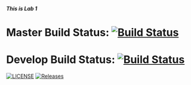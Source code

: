 **_This is Lab 1_**

# Master Build Status: [![Build Status](https://travis-ci.com/CamyH/sem.svg?branch=master)](https://travis-ci.com/CamyH/sem)
# Develop Build Status: [![Build Status](https://travis-ci.org/CamyH/sem.svg?branch=develop)](https://travis-ci.org/CamyH/sem)
[![LICENSE](https://img.shields.io/github/license/CamyH/sem.svg?style=flat-square)](https://github.com/CamyH/sem/blob/master/LICENSE)
[![Releases](https://img.shields.io/github/release/<github-username>/sem/all.svg?style=flat-square)](https://github.com/CamyH/sem/releases)